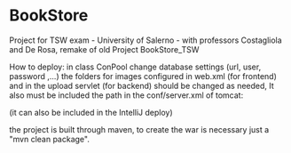# BookStore
Project for TSW exam - University of Salerno - with professors Costagliola and De Rosa, remake of old Project BookStore_TSW

How to deploy:
in class ConPool change database settings (url, user, password ,...)
the folders for images configured in web.xml (for frontend) and in the upload servlet (for backend) should be changed as needed,
It also must be included the path in the conf/server.xml of tomcat:
  <Context docBase="Path\to\product\floder" path="/BookStore/immagini/prodotti"/>
	<Context docBase="Path\to\author\folder" path="/BookStore/immagini/autori"/>
  
  (it can also be included in the IntelliJ deploy)
  
  the project is built through maven, to create the war is necessary just a "mvn clean package".
